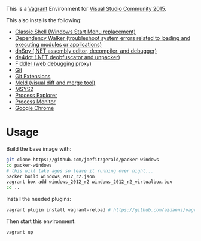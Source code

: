 This is a [Vagrant](https://www.vagrantup.com/) Environment for [Visual Studio Community 2015](https://www.visualstudio.com/vs/community/).

This also installs the following:

* [Classic Shell (Windows Start Menu replacement)](http://www.classicshell.net/)
* [Dependency Walker (troubleshoot system errors related to loading and executing modules or applications)](http://www.dependencywalker.com/)
* [dnSpy (.NET assembly editor, decompiler, and debugger)](https://github.com/0xd4d/dnSpy)
* [de4dot (.NET deobfuscator and unpacker)](https://github.com/0xd4d/de4dot)
* [Fiddler (web debugging proxy)](http://www.telerik.com/fiddler)
* [Git](https://git-for-windows.github.io/)
* [Git Extensions](https://gitextensions.github.io/)
* [Meld (visual diff and merge tool)](http://meldmerge.org/)
* [MSYS2](http://msys2.github.io/)
* [Process Explorer](https://technet.microsoft.com/en-us/sysinternals/processexplorer.aspx)
* [Process Monitor](https://technet.microsoft.com/en-us/sysinternals/processmonitor.aspx)
* [Google Chrome](https://www.google.com/chrome/)


# Usage

Build the base image with:

```bash
git clone https://github.com/joefitzgerald/packer-windows
cd packer-windows
# this will take ages so leave it running over night...
packer build windows_2012_r2.json
vagrant box add windows_2012_r2 windows_2012_r2_virtualbox.box
cd ..
```

Install the needed plugins:

```bash
vagrant plugin install vagrant-reload # https://github.com/aidanns/vagrant-reload 
```

Then start this environment:

```bash
vagrant up
``` 
